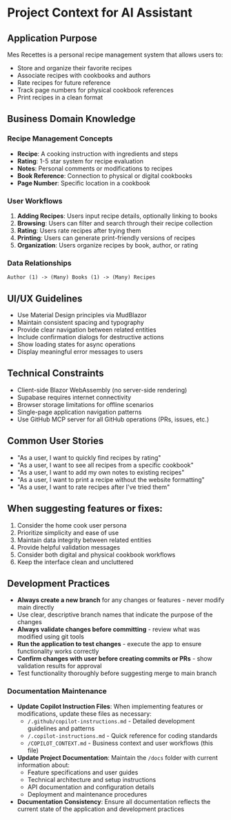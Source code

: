 # Project Context for AI Assistant

## Application Purpose
Mes Recettes is a personal recipe management system that allows users to:
- Store and organize their favorite recipes
- Associate recipes with cookbooks and authors
- Rate recipes for future reference
- Track page numbers for physical cookbook references
- Print recipes in a clean format

## Business Domain Knowledge

### Recipe Management Concepts
- **Recipe**: A cooking instruction with ingredients and steps
- **Rating**: 1-5 star system for recipe evaluation
- **Notes**: Personal comments or modifications to recipes
- **Book Reference**: Connection to physical or digital cookbooks
- **Page Number**: Specific location in a cookbook

### User Workflows
1. **Adding Recipes**: Users input recipe details, optionally linking to books
2. **Browsing**: Users can filter and search through their recipe collection
3. **Rating**: Users rate recipes after trying them
4. **Printing**: Users can generate print-friendly versions of recipes
5. **Organization**: Users organize recipes by book, author, or rating

### Data Relationships
```
Author (1) -> (Many) Books (1) -> (Many) Recipes
```

## UI/UX Guidelines
- Use Material Design principles via MudBlazor
- Maintain consistent spacing and typography
- Provide clear navigation between related entities
- Include confirmation dialogs for destructive actions
- Show loading states for async operations
- Display meaningful error messages to users

## Technical Constraints
- Client-side Blazor WebAssembly (no server-side rendering)
- Supabase requires internet connectivity
- Browser storage limitations for offline scenarios
- Single-page application navigation patterns
- Use GitHub MCP server for all GitHub operations (PRs, issues, etc.)

## Common User Stories
- "As a user, I want to quickly find recipes by rating"
- "As a user, I want to see all recipes from a specific cookbook"
- "As a user, I want to add my own notes to existing recipes"
- "As a user, I want to print a recipe without the website formatting"
- "As a user, I want to rate recipes after I've tried them"

## When suggesting features or fixes:
1. Consider the home cook user persona
2. Prioritize simplicity and ease of use
3. Maintain data integrity between related entities
4. Provide helpful validation messages
5. Consider both digital and physical cookbook workflows
6. Keep the interface clean and uncluttered

## Development Practices
- **Always create a new branch** for any changes or features - never modify main directly
- Use clear, descriptive branch names that indicate the purpose of the changes
- **Always validate changes before committing** - review what was modified using git tools
- **Run the application to test changes** - execute the app to ensure functionality works correctly
- **Confirm changes with user before creating commits or PRs** - show validation results for approval
- Test functionality thoroughly before suggesting merge to main branch

### Documentation Maintenance
- **Update Copilot Instruction Files**: When implementing features or modifications, update these files as necessary:
  - `/.github/copilot-instructions.md` - Detailed development guidelines and patterns
  - `/.copilot-instructions.md` - Quick reference for coding standards
  - `/COPILOT_CONTEXT.md` - Business context and user workflows (this file)
- **Update Project Documentation**: Maintain the `/docs` folder with current information about:
  - Feature specifications and user guides
  - Technical architecture and setup instructions
  - API documentation and configuration details
  - Deployment and maintenance procedures
- **Documentation Consistency**: Ensure all documentation reflects the current state of the application and development practices
